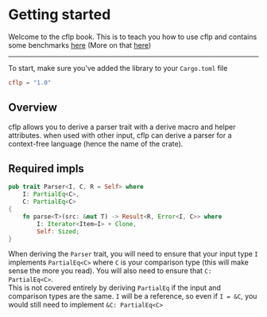 # Getting started

Welcome to the cflp book. This is to teach you how to use cflp and contains some benchmarks [here](https://fck-language.github.io/cflp/bench/report) (More on that [here](./4.benchmarks.md))

---

To start, make sure you've added the library to your `Cargo.toml` file

```toml
cflp = "1.0"
```

## Overview

cflp allows you to derive a parser trait with a derive macro and helper attributes. when used with other input, cflp can derive a parser for a context-free language (hence the name of the crate).

## Required impls

```rust
pub trait Parser<I, C, R = Self> where
    I: PartialEq<C>,
    C: PartialEq<C>
{
	fn parse<T>(src: &mut T) -> Result<R, Error<I, C>> where
        I: Iterator<Item=I> + Clone,
        Self: Sized;
}
```

When deriving the `Parser` trait, you will need to ensure that your input type `I` implements `PartialEq<C>` where `C` is your comparison type (this will make sense the more you read). You will also need to ensure that `C: PartialEq<C>`.\
This is not covered entirely by deriving `PartialEq` if the input and comparison types are the same. `I` will be a reference, so even if `I = &C`, you would still need to implement `&C: PartialEq<C>`
